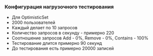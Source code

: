 ### Конфигурация нагрузочного тестирования
- Для OptimisticSet
- 2000 пользователей
- Каждый делает по 10 запросов
- Количество запросов в секунду - примерно 220
- Соотношение запросов Add - 0%, Remove - 0%, Contains - 100%
- Тестирование длится примерно 90 секунд
- До тестирования есть примерно 20000 записей